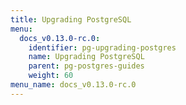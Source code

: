 ```yaml
---
title: Upgrading PostgreSQL
menu:
  docs_v0.13.0-rc.0:
    identifier: pg-upgrading-postgres
    name: Upgrading PostgreSQL
    parent: pg-postgres-guides
    weight: 60
menu_name: docs_v0.13.0-rc.0
---
```


